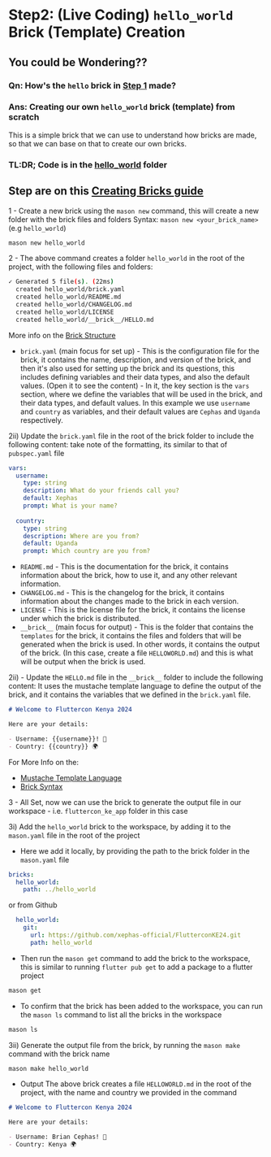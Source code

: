 
# Step2: (Live Coding) `hello_world` Brick (Template) Creation

## You could be Wondering??

### Qn: How's the `hello` brick in [Step 1](./1_intro.md) made?

### Ans: Creating our own `hello_world` brick (template) from scratch

This is a simple brick that we can use to understand how bricks are made, so that we can base on that to create our own bricks.

### TL:DR; Code is in the [hello_world](../hello_world) folder

## Step are on this [Creating Bricks guide](https://docs.brickhub.dev/mason-new)

1 - Create a new brick using the `mason new` command, this will create a new folder with the brick files and folders
Syntax: `mason new <your_brick_name>` (e.g `hello_world`)

```bash
mason new hello_world
```

2 - The above command creates a folder `hello_world` in the root of the project, with the following files and folders:

```bash
✓ Generated 5 file(s). (22ms)
  created hello_world/brick.yaml
  created hello_world/README.md
  created hello_world/CHANGELOG.md
  created hello_world/LICENSE
  created hello_world/__brick__/HELLO.md
```

More info on the [Brick Structure](https://docs.brickhub.dev/brick-structure)

- `brick.yaml` (main focus for set up) - This is the configuration file for the brick, it contains the name, description, and version of the brick, and then it's also used for setting up the brick and its questions, this includes defining variables and their data types, and also the default values. (Open it to see the content) - In it, the key section is the `vars` section, where we define the variables that will be used in the brick, and their data types, and default values. In this example we use `username` and `country` as variables, and their default values are `Cephas` and `Uganda` respectively.

2ii) Update the `brick.yaml` file in the root of the brick folder to include the following content: take note of the formatting, its similar to that of `pubspec.yaml` file

```yaml
vars:
  username:
    type: string
    description: What do your friends call you?
    default: Xephas
    prompt: What is your name?
    
  country:
    type: string
    description: Where are you from?
    default: Uganda
    prompt: Which country are you from?
```

- `README.md` - This is the documentation for the brick, it contains information about the brick, how to use it, and any other relevant information.
- `CHANGELOG.md` - This is the changelog for the brick, it contains information about the changes made to the brick in each version.
- `LICENSE` - This is the license file for the brick, it contains the license under which the brick is distributed.
- `__brick__` (main focus for output) - This is the folder that contains the `templates` for the brick, it contains the files and folders that will be generated when the brick is used. In other words, it contains the output of the brick. (In this case, create a file `HELLOWORLD.md`) and this is what will be output when the brick is used.

2ii) - Update the `HELLO.md` file in the `__brick__` folder to include the following content: It uses the mustache template language to define the output of the brick, and it contains the variables that we defined in the `brick.yaml` file.

```markdown
# Welcome to Fluttercon Kenya 2024

Here are your details:

- Username: {{username}}! 👋
- Country: {{country}} 🌍
```

For More Info on the:

- [Mustache Template Language](https://mustache.github.io/mustache.5.html)
- [Brick Syntax](https://docs.brickhub.dev/brick-syntax)

3 - All Set, now we can use the brick to generate the output file in our workspace - i.e. `fluttercon_ke_app` folder in this case

3i) Add the `hello_world` brick to the workspace, by adding it to the `mason.yaml` file in the root of the project

- Here we add it locally, by providing the path to the brick folder in the `mason.yaml` file

```yaml
bricks:
  hello_world:
    path: ../hello_world
```

or from Github

```yaml
  hello_world:
    git:
      url: https://github.com/xephas-official/FlutterconKE24.git
      path: hello_world
```

- Then run the `mason get` command to add the brick to the workspace, this is similar to running `flutter pub get` to add a package to a flutter project

```bash
mason get
```

- To confirm that the brick has been added to the workspace, you can run the `mason ls` command to list all the bricks in the workspace

```bash
mason ls
```

3ii) Generate the output file from the brick, by running the `mason make` command with the brick name

```bash
mason make hello_world
```

- Output
The above brick creates a file `HELLOWORLD.md` in the root of the project, with the name  and country we provided in the command

```markdown
# Welcome to Fluttercon Kenya 2024

Here are your details:

- Username: Brian Cephas! 👋
- Country: Kenya 🌍
```

